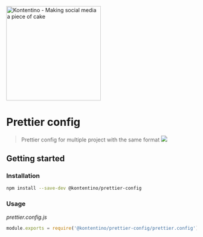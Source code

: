 <p align="left" style="margin-bottom: 40px">
  <img width="250" height="auto" src="https://static.kontentino.com/img/logo/logo.svg" alt="Kontentino - Making social media a piece of cake">
</p>

# Prettier config
> Prettier config for multiple project with the same format
[![](https://img.shields.io/badge/NODE%20VERSION-16-yellowgreen)](https://github.com/kontentino/react-permissions-gage)
## Getting started

### Installation
```bash
npm install --save-dev @kontentino/prettier-config
```

### Usage
*prettier.config.js*
```javascript
module.exports = require('@kontentino/prettier-config/prettier.config');
```
